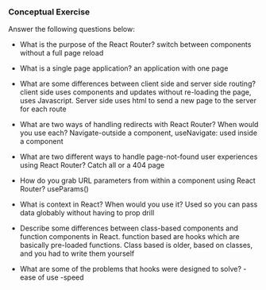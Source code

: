 ### Conceptual Exercise

Answer the following questions below:

- What is the purpose of the React Router?
  switch between components without a full page reload

- What is a single page application?
  an application with one page
- What are some differences between client side and server side routing?
  client side uses components and updates without re-loading the page, uses Javascript. 
  Server side uses html to send a new page to the server for each route
- What are two ways of handling redirects with React Router? When would you use each?
  Navigate-outside a component, useNavigate: used inside a component
- What are two different ways to handle page-not-found user experiences using React Router? 
  Catch all or a 404 page
- How do you grab URL parameters from within a component using React Router?
  useParams()
- What is context in React? When would you use it?
  Used so you can pass data globably without having to prop drill
- Describe some differences between class-based components and function
  components in React.
  function based are hooks which are basically pre-loaded functions. 
  Class based is older, based on classes, and you had to write them yourself
- What are some of the problems that hooks were designed to solve?
  -ease of use
  -speed